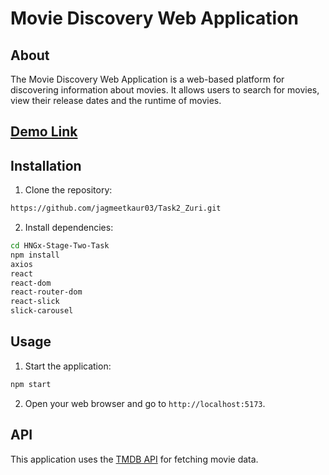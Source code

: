 # Movie Discovery Web Application

## About

The Movie Discovery Web Application is a web-based platform for discovering information about movies. It allows users to search for movies, view their release dates and the runtime of movies.

## [Demo Link](https://hngtask2jagmeet.netlify.app/)

## Installation

1. Clone the repository:

```bash
https://github.com/jagmeetkaur03/Task2_Zuri.git
```

2. Install dependencies:

```bash
cd HNGx-Stage-Two-Task
npm install
axios
react
react-dom
react-router-dom
react-slick
slick-carousel
```

## Usage

1. Start the application:

```bash
npm start
```

2. Open your web browser and go to `http://localhost:5173`.

## API

This application uses the [TMDB API](https://www.themoviedb.org/documentation/api) for fetching movie data.

